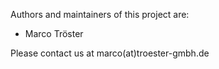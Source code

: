 Authors and maintainers of this project are:
- Marco Tröster

Please contact us at marco(at)troester-gmbh.de
